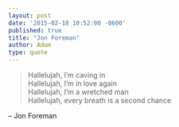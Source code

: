 ```yaml
---
layout: post
date: '2015-02-18 10:52:00 -0600'
published: true
title: "Jon Foreman"
author: Adam
type: quote
---
```


> Hallelujah, I’m caving in<br/>
> Hallelujah, I’m in love again<br/>
> Hallelujah, I’m a wretched man<br/>
> Hallelujah, every breath is a second chance

– Jon Foreman
